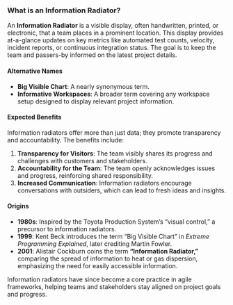 ### What is an Information Radiator?

An **Information Radiator** is a visible display, often handwritten, printed, or electronic, that a team places in a prominent location. This display provides at-a-glance updates on key metrics like automated test counts, velocity, incident reports, or continuous integration status. The goal is to keep the team and passers-by informed on the latest project details.

#### Alternative Names
- **Big Visible Chart**: A nearly synonymous term.
- **Informative Workspaces**: A broader term covering any workspace setup designed to display relevant project information.

#### Expected Benefits
Information radiators offer more than just data; they promote transparency and accountability. The benefits include:

1. **Transparency for Visitors**: The team visibly shares its progress and challenges with customers and stakeholders.
2. **Accountability for the Team**: The team openly acknowledges issues and progress, reinforcing shared responsibility.
3. **Increased Communication**: Information radiators encourage conversations with outsiders, which can lead to fresh ideas and insights.

#### Origins
- **1980s**: Inspired by the Toyota Production System’s “visual control,” a precursor to information radiators.
- **1999**: Kent Beck introduces the term “Big Visible Chart” in *Extreme Programming Explained*, later crediting Martin Fowler.
- **2001**: Alistair Cockburn coins the term **“Information Radiator,”** comparing the spread of information to heat or gas dispersion, emphasizing the need for easily accessible information.

Information radiators have since become a core practice in agile frameworks, helping teams and stakeholders stay aligned on project goals and progress.
